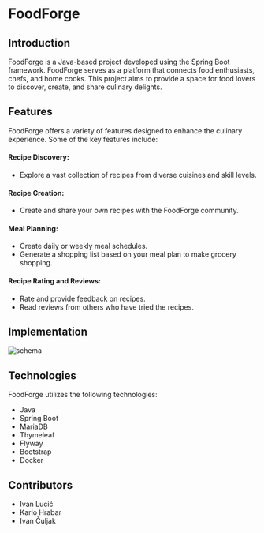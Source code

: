 # FoodForge

## Introduction

FoodForge is a Java-based project developed using the Spring Boot framework. FoodForge serves as a platform that connects food enthusiasts, chefs, and home cooks. This project aims to provide a space for food lovers to discover, create, and share culinary delights.

## Features

FoodForge offers a variety of features designed to enhance the culinary experience. Some of the key features include:

#### Recipe Discovery:

- Explore a vast collection of recipes from diverse cuisines and skill levels.

#### Recipe Creation:

- Create and share your own recipes with the FoodForge community.

#### Meal Planning:

- Create daily or weekly meal schedules.
- Generate a shopping list based on your meal plan to make grocery shopping.

#### Recipe Rating and Reviews:

- Rate and provide feedback on recipes.
- Read reviews from others who have tried the recipes.


## Implementation

![schema](https://github.com/OSS-Java-Seminar-2023/FoodForge/assets/92521766/324d4ca2-2390-45c9-ba02-918718dabf61)




## Technologies

FoodForge utilizes the following technologies:

- Java
- Spring Boot
- MariaDB
- Thymeleaf
- Flyway
- Bootstrap
- Docker

## Contributors

- Ivan Lucić
- Karlo Hrabar
- Ivan Čuljak

